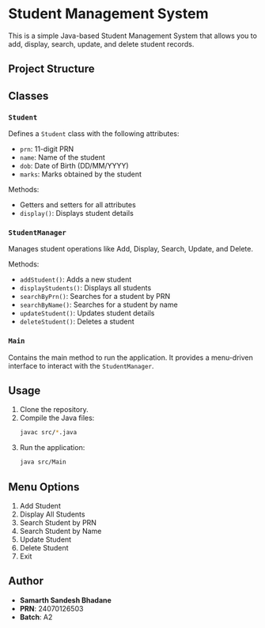 # Student Management System

This is a simple Java-based Student Management System that allows you to add, display, search, update, and delete student records.

## Project Structure

## Classes

### `Student`

Defines a `Student` class with the following attributes:
- `prn`: 11-digit PRN
- `name`: Name of the student
- `dob`: Date of Birth (DD/MM/YYYY)
- `marks`: Marks obtained by the student

Methods:
- Getters and setters for all attributes
- `display()`: Displays student details

### `StudentManager`

Manages student operations like Add, Display, Search, Update, and Delete.

Methods:
- `addStudent()`: Adds a new student
- `displayStudents()`: Displays all students
- `searchByPrn()`: Searches for a student by PRN
- `searchByName()`: Searches for a student by name
- `updateStudent()`: Updates student details
- `deleteStudent()`: Deletes a student

### `Main`

Contains the main method to run the application. It provides a menu-driven interface to interact with the `StudentManager`.

## Usage

1. Clone the repository.
2. Compile the Java files:
    ```sh
    javac src/*.java
    ```
3. Run the application:
    ```sh
    java src/Main
    ```

## Menu Options

1. Add Student
2. Display All Students
3. Search Student by PRN
4. Search Student by Name
5. Update Student
6. Delete Student
7. Exit

## Author

- **Samarth Sandesh Bhadane**
- **PRN**: 24070126503
- **Batch**: A2
